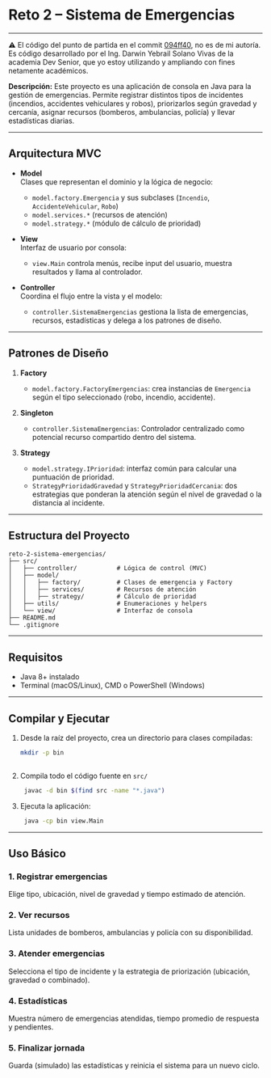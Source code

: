# Reto 2 – Sistema de Emergencias
---
:warning: El código del punto de partida en el commit [094ff40](https://github.com/sacuervo/reto-2-sistema-emergencias/commit/094ff403c367eaccf1589b92822453064fa60963), no es de mi autoría. Es código desarrollado por el Ing. Darwin Yebrail Solano Vivas de la academia Dev Senior, que yo estoy utilizando y ampliando con fines netamente académicos.

**Descripción:**
Este proyecto es una aplicación de consola en Java para la gestión de emergencias. Permite registrar distintos tipos de incidentes (incendios, accidentes vehiculares y robos), priorizarlos según gravedad y cercanía, asignar recursos (bomberos, ambulancias, policía) y llevar estadísticas diarias.

---

## Arquitectura MVC

- **Model**  
  Clases que representan el dominio y la lógica de negocio:

  - `model.factory.Emergencia` y sus subclases (`Incendio`, `AccidenteVehicular`, `Robo`)
  - `model.services.*` (recursos de atención)
  - `model.strategy.*` (módulo de cálculo de prioridad)

- **View**  
  Interfaz de usuario por consola:

  - `view.Main` controla menús, recibe input del usuario, muestra resultados y llama al controlador.

- **Controller**  
  Coordina el flujo entre la vista y el modelo:
  - `controller.SistemaEmergencias` gestiona la lista de emergencias, recursos, estadísticas y delega a los patrones de diseño.

---

## Patrones de Diseño

1. **Factory**

   - `model.factory.FactoryEmergencias`: crea instancias de `Emergencia` según el tipo seleccionado (robo, incendio, accidente).

2. **Singleton**

   - `controller.SistemaEmergencias`: Controlador centralizado como potencial recurso compartido dentro del sistema.

3. **Strategy**
   - `model.strategy.IPrioridad`: interfaz común para calcular una puntuación de prioridad.
   - `StrategyPrioridadGravedad` y `StrategyPrioridadCercania`: dos estrategias que ponderan la atención según el nivel de gravedad o la distancia al incidente.

---

## Estructura del Proyecto

```
reto-2-sistema-emergencias/
├── src/
│   ├── controller/           # Lógica de control (MVC)
│   ├── model/
│   │   ├── factory/          # Clases de emergencia y Factory
│   │   ├── services/         # Recursos de atención
│   │   ├── strategy/         # Cálculo de prioridad
│   ├── utils/                # Enumeraciones y helpers
│   └── view/                 # Interfaz de consola
├── README.md
└── .gitignore
```

---

## Requisitos

- Java 8+ instalado
- Terminal (macOS/Linux), CMD o PowerShell (Windows)

---

## Compilar y Ejecutar

1. Desde la raíz del proyecto, crea un directorio para clases compiladas:

   ```bash
   mkdir -p bin
  
   ```

2. Compila todo el código fuente en `src/`

   ```bash
    javac -d bin $(find src -name "*.java")
   
   ```

3. Ejecuta la aplicación:
   ```bash
    java -cp bin view.Main
   
   ```
---

## Uso Básico

### 1. Registrar emergencias
   Elige tipo, ubicación, nivel de gravedad y tiempo estimado de atención.

### 2. Ver recursos
   Lista unidades de bomberos, ambulancias y policía con su disponibilidad.

### 3. Atender emergencias
   Selecciona el tipo de incidente y la estrategia de priorización (ubicación, gravedad o combinado).

### 4. Estadísticas
   Muestra número de emergencias atendidas, tiempo promedio de respuesta y pendientes.

### 5. Finalizar jornada
   Guarda (simulado) las estadísticas y reinicia el sistema para un nuevo ciclo.
